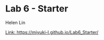 # Lab 6 - Starter

Helen Lin

[Link: ](https://miyuki-l.github.io/Lab6_Starter/) https://miyuki-l.github.io/Lab6_Starter/